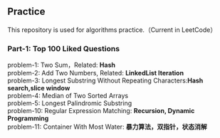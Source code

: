 ## Practice
This repository is used for algorithms practice.（Current in LeetCode）
### Part-1: Top 100 Liked Questions
problem-1: Two Sum，Related: **Hash**<br/>
problem-2: Add Two Numbers, Related: **LinkedList Iteration**<br/>
problem-3: Longest Substring Without Repeating Characters:**Hash search,slice window**<br/>
problem-4: Median of Two Sorted Arrays<br/>
problem-5: Longest Palindromic Substring<br/>
problem-10: Regular Expression Matching: **Recursion, Dynamic Programming**<br/>
problem-11: Container With Most Water: **暴力算法，双指针，状态消解**
